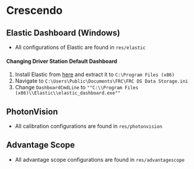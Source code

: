 # Crescendo

## Elastic Dashboard (Windows)
- All configurations of Elastic are found in ``res/elastic``

#### Changing Driver Station Default Dashboard
1. Install Elastic from [here](https://github.com/Gold872/elastic-dashboard/releases) and extract it to ``C:\Program Files (x86)``
2. Navigate to ``C:\Users\Public\Documents\FRC\FRC DS Data Storage.ini``
3. Change ``DashboardCmdLine`` to ``""C:\\Program Files (x86)\\Elastic\\elastic_dashboard.exe""``

## PhotonVision
- All calibration configurations are found in ``res/photonvision``

## Advantage Scope
- All advantage scope configurations are found in ``res/advantagescope``